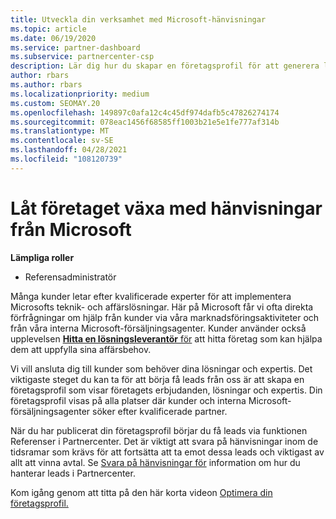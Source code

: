 ```yaml
---
title: Utveckla din verksamhet med Microsoft-hänvisningar
ms.topic: article
ms.date: 06/19/2020
ms.service: partner-dashboard
ms.subservice: partnercenter-csp
description: Lär dig hur du skapar en företagsprofil för att generera leads via referensfunktionen i Partnercenter och sedan svara på dessa hänvisningar.
author: rbars
ms.author: rbars
ms.localizationpriority: medium
ms.custom: SEOMAY.20
ms.openlocfilehash: 149897c0afa12c4c45df974dafb5c47826274174
ms.sourcegitcommit: 078eac1456f68585ff1003b21e5e1fe777af314b
ms.translationtype: MT
ms.contentlocale: sv-SE
ms.lasthandoff: 04/28/2021
ms.locfileid: "108120739"
---
```

# <a name="grow-your-business-with-referrals-from-microsoft"></a>Låt företaget växa med hänvisningar från Microsoft

**Lämpliga roller**

- Referensadministratör

Många kunder letar efter kvalificerade experter för att implementera Microsofts teknik- och affärslösningar. Här på Microsoft får vi ofta direkta förfrågningar om hjälp från kunder via våra marknadsföringsaktiviteter och från våra interna Microsoft-försäljningsagenter. Kunder använder också upplevelsen [ **Hitta en lösningsleverantör** för](https://www.microsoft.com/solution-providers/search) att hitta företag som kan hjälpa dem att uppfylla sina affärsbehov. 

Vi vill ansluta dig till kunder som behöver dina lösningar och expertis. Det viktigaste steget du kan ta för att [](create-a-marketing-profile.md) börja få leads från oss är att skapa en företagsprofil som visar företagets erbjudanden, lösningar och expertis. Din företagsprofil visas på alla platser där kunder och interna Microsoft-försäljningsagenter söker efter kvalificerade partner. 

 När du har publicerat din företagsprofil börjar du få leads via funktionen Referenser i Partnercenter. Det är viktigt att svara på hänvisningar inom de tidsramar som krävs för att fortsätta att ta emot dessa leads och viktigast av allt att vinna avtal. Se [Svara på hänvisningar för](manage-leads.md) information om hur du hanterar leads i Partnercenter.  


Kom igång genom att titta på den här korta videon [Optimera din företagsprofil.](https://player.vimeo.com/video/252788046)
